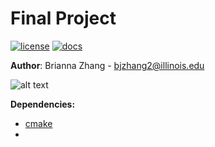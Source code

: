 # Final Project

[![license](https://img.shields.io/badge/license-MIT-green)](LICENSE)
[![docs](https://img.shields.io/badge/docs-yes-brightgreen)](docs/README.md)

**Author**: Brianna Zhang - [bjzhang2@illinois.edu](mailto:example@illinois.edu)

![alt text](final-project/final-project-bzhang33/assets/home_screen.png?raw=true "home_screen.png")

**Dependencies:**
* [cmake](https://cmake.org/)
* 



